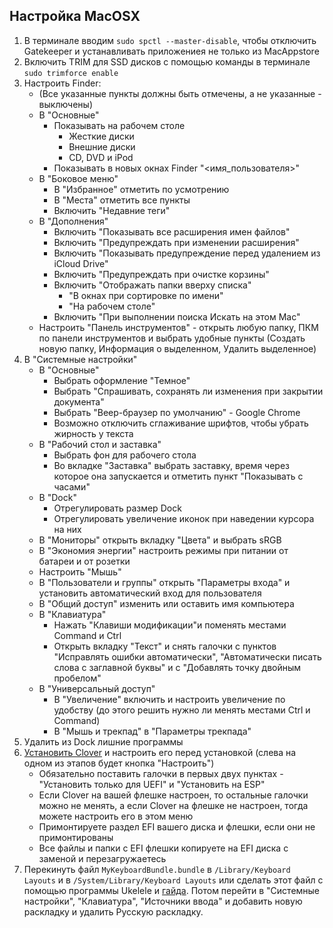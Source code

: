 ## Настройка MacOSX

1. В терминале вводим `sudo spctl --master-disable`, чтобы отключить Gatekeeper и устанавливать приложениея не только из MacAppstore
2. Включить TRIM для SSD дисков с помощью команды в терминале `sudo trimforce enable`
3. Настроить Finder:
   - (Все указанные пункты должны быть отмечены, а не указанные - выключены)
   - В "Основные"
     - Показывать на рабочем столе
       - Жесткие диски
       - Внешние диски
       - CD, DVD и iPod
     - Показывать в новых окнах Finder "<имя_пользователя>"
   - В "Боковое меню"
     - В "Избранное" отметить по усмотрению
     - В "Места" отметить все пункты
     - Включить "Недавние теги"
   - В "Дополнения"
     - Включить "Показывать все расширения имен файлов"
     - Включить "Предупреждать при изменении расширения"
     - Включить "Показывать предупреждение перед удалением из iCloud Drive"
     - Включить "Предупреждать при очистке корзины"
     - Включить "Отображать папки вверху списка"
       - "В окнах при сортировке по имени"
       - "На рабочем столе"
     - Включить "При выполнении поиска Искать на этом Mac"
   - Настроить "Панель инструментов" - открыть любую папку, ПКМ по панели инструментов и выбрать удобные пункты (Создать новую папку, Информация о выделенном, Удалить выделенное)
4. В "Системные настройки"
   - В "Основные"
     - Выбрать оформление "Темное"
     - Выбрать "Спрашивать, сохранять ли изменения при закрытии документа"
     - Выбрать "Веер-браузер по умолчанию" - Google Chrome
     - Возможно отключить сглаживание шрифтов, чтобы убрать жирность у текста
   - В "Рабочий стол и заставка"
     - Выбрать фон для рабочего стола
     - Во вкладке "Заставка" выбрать заставку, время через которое она запускается и отметить пункт "Показывать с часами"
   - В "Dock"
     - Отрегулировать размер Dock
     - Отрегулировать увеличение иконок при наведении курсора на них
   - В "Мониторы" открыть вкладку "Цвета" и выбрать sRGB
   - В "Экономия энергии" настроить режимы при питании от батареи и от розетки
   - Настроить "Мышь"
   - В "Пользователи и группы" открыть "Параметры входа" и установить автоматический вход для пользователя
   - В "Общий доступ" изменить или оставить имя компьютера
   - В "Клавиатура"
     - Нажать "Клавиши модификации"и поменять местами Command и Ctrl
     - Открыть вкладку "Текст" и снять галочки с пунктов "Исправлять ошибки автоматически", "Автоматически писать слова с заглавной буквы" и с "Добавлять точку двойным пробелом"
   - В "Универсальный доступ"
     - В "Увеличение" включить и настроить увеличение по удобству (до этого решить нужно ли менять местами Ctrl и Command)
     - В "Мышь и трекпад" в "Параметры трекпада"
5. Удалить из Dock лишние программы
6. [Установить Clover](https://sourceforge.net/projects/cloverefiboot/) и настроить его перед установкой (слева на одном из этапов будет кнопка "Настроить")
   - Обязательно поставить галочки в первых двух пунктах - "Установить только для UEFI" и "Установить на ESP"
   - Если Clover на вашей флешке настроен, то остальные галочки можно не менять, а если Clover на флешке не настроен, тогда можете настроить его в этом меню
   - Примонтируете раздел EFI вашего диска и флешки, если они не примонтированы
   - Все файлы и папки с EFI флешки копируете на EFI диска с заменой и перезагружаетесь
7. Перекинуть файл `MyKeyboardBundle.bundle` в `/Library/Keyboard Layouts` и в `/System/Library/Keyboard Layouts` или сделать этот файл с помощью программы Ukelele и [гайда](https://www.youtube.com/watch?v=Ll6UGWGSSv8). Потом перейти в "Системные настройки", "Клавиатура", "Источники ввода" и добавить новую раскладку и удалить Русскую раскладку.